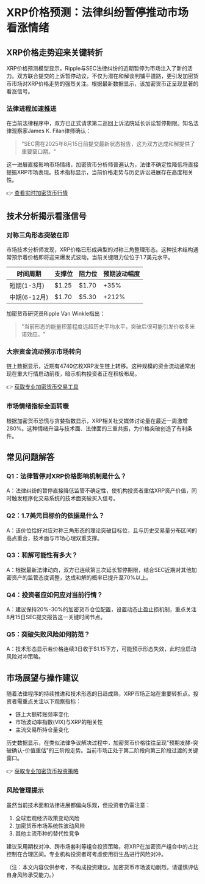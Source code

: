 # XRP价格预测：法律纠纷暂停推动市场看涨情绪

## XRP价格走势迎来关键转折

XRP价格预测模型显示，Ripple与SEC法律纠纷的近期暂停为市场注入了新的活力。双方联合提交的上诉暂停动议，不仅为潜在和解谈判铺平道路，更引发加密货币市场对XRP价格走势的强烈关注。根据最新数据显示，该加密货币正呈现显著的看涨信号。

### 法律进程加速推进

在当前法律程序中，双方已正式请求第二巡回上诉法院延长诉讼暂停期限。知名法律观察家James K. Filan律师确认：
> "SEC需在2025年8月15日前提交最新状态报告，这为双方达成和解提供了重要窗口期。"

这一进展直接影响市场情绪，加密货币分析师普遍认为，法律不确定性降低将直接提振XRP市场表现。技术指标显示，当前价格走势与历史诉讼进展存在高度相关性。

👉 [查看实时加密货币行情](https://bit.ly/okx_welcome)

## 技术分析揭示看涨信号

### 对称三角形态突破在即

市场技术分析师发现，XRP价格已形成典型的对称三角整理形态。这种技术结构通常预示着价格即将迎来爆发式波动，当前关键阻力位位于1.7美元水平。

| 时间周期 | 支撑位 | 阻力位 | 预期波动幅度 |
|---------|--------|--------|--------------|
| 短期(1-3月) | $1.25  | $1.70  | +35%         |
| 中期(6-12月) | $1.70  | $5.30  | +212%        |

加密货币研究员Ripple Van Winkle指出：
> "当前形态的能量积蓄程度远超历史平均水平，突破后很可能引发价格多米诺效应。"

### 大宗资金流动预示市场转向

链上数据显示，近期有4740亿枚XRP发生链上转移。这种规模的资金流动通常出现在重大行情启动前夜，暗示机构投资者正在积极布局。

👉 [获取专业加密货币交易工具](https://bit.ly/okx_welcome)

### 市场情绪指标全面转暖

根据加密货币恐慌与贪婪指数显示，XRP相关社交媒体讨论量在最近一周激增280%。这种情绪升温与技术面、法律面的三重共振，为价格突破创造了有利条件。

## 常见问题解答

### Q1：法律暂停对XRP价格影响机制是什么？
A：法律纠纷的暂停直接降低监管不确定性，使机构投资者重估XRP资产价值，同时触发程序化交易系统的技术面突破买入信号。

### Q2：1.7美元目标价的依据是什么？
A：该价位恰好对应对称三角形态的理论突破目标位，且与历史交易量分布区间的高点重合，技术面与市场心理双重支撑。

### Q3：和解可能性有多大？
A：根据最新法律动向，双方已连续第三次延长暂停期限，结合SEC近期对其他加密资产的监管态度调整，达成和解的概率已提升至70%以上。

### Q4：投资者应如何应对当前行情？
A：建议保持20%-30%的加密货币仓位配置，设置动态止盈止损机制，重点关注8月15日SEC提交报告这一关键时间节点。

### Q5：突破失败风险如何防范？
A：技术形态显示若价格连续3日收于$1.15下方，可能预示形态失效，此时应启动风险对冲策略。

## 市场展望与操作建议

随着法律程序的持续推进和技术形态的日趋成熟，XRP市场正站在重要转折点。投资者需重点关注以下观察指标：
- 链上大额转账频率变化
- 市场波动率指数(VIX)与XRP的相关性
- 主流交易所持仓量变化

历史数据显示，在类似法律争议解决过程中，加密货币价格往往呈现"预期发酵-突破确认-价值重估"的三阶段走势。当前市场正处于第二阶段向第三阶段过渡的关键窗口。

👉 [获取专业加密货币投资策略](https://bit.ly/okx_welcome)

### 风险管理提示

虽然当前技术面和法律进展都偏向乐观，但投资者仍需注意：
1. 全球宏观经济政策变动风险
2. 加密货币市场系统性波动风险
3. 其他主流币种的替代性竞争

建议采用期权对冲、跨市场套利等组合投资策略，将XRP在加密资产组合中的占比控制在合理区间。专业机构投资者可考虑使用衍生品进行风险对冲。

（注：本文内容仅供参考，不构成投资建议。加密货币市场波动剧烈，请谨慎评估自身风险承受能力。）